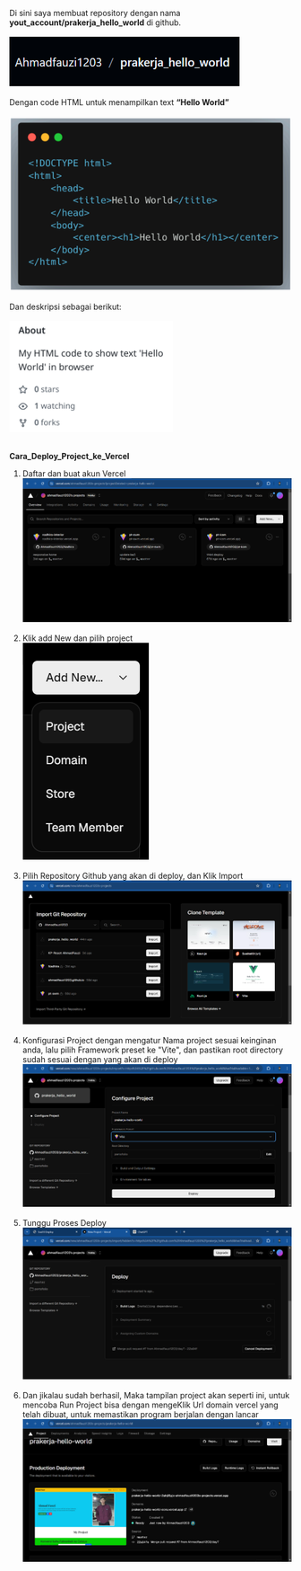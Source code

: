 Di sini saya membuat repository dengan nama **yout_account/prakerja_hello_world** di github.<br/><br/>
![Alt text](https://github.com/Ahmadfauzi1203/prakerja_hello_world/blob/master/image/sc1.png)<br/><br/>
Dengan code HTML untuk menampilkan text **“Hello World”**<br/><br/>
![Alt text](https://github.com/Ahmadfauzi1203/prakerja_hello_world/blob/master/image/sc2.png)<br/><br/>
Dan deskripsi sebagai berikut:<br/><br/>
![Alt text](https://github.com/Ahmadfauzi1203/prakerja_hello_world/blob/master/image/sc3.png)<br/><br/>

**Cara_Deploy_Project_ke_Vercel**

1. Daftar dan buat akun Vercel <br/>
   ![Alt text](https://github.com/Ahmadfauzi1203/prakerja_hello_world/blob/master/image/v1.png)<br/><br/>
2. Klik add New dan pilih project <br/>
   ![Alt text](https://github.com/Ahmadfauzi1203/prakerja_hello_world/blob/master/image/v2.png)<br/><br/>
3. Pilih Repository Github yang akan di deploy, dan Klik Import <br/>
   ![Alt text](https://github.com/Ahmadfauzi1203/prakerja_hello_world/blob/master/image/v3.png)<br/><br/>
4. Konfigurasi Project dengan mengatur Nama project sesuai keinginan anda, lalu pilih Framework preset ke "Vite", dan pastikan root directory sudah sesuai dengan yang akan di deploy <br/>
   ![Alt text](https://github.com/Ahmadfauzi1203/prakerja_hello_world/blob/master/image/v4.png)<br/><br/>
5. Tunggu Proses Deploy <br/>
   ![Alt text](https://github.com/Ahmadfauzi1203/prakerja_hello_world/blob/master/image/v5.png)<br/><br/>
6. Dan jikalau sudah berhasil, Maka tampilan project akan seperti ini, untuk mencoba Run Project bisa dengan mengeKlik Url domain vercel yang telah dibuat, untuk memastikan program berjalan dengan lancar <br/>
   ![Alt text](https://github.com/Ahmadfauzi1203/prakerja_hello_world/blob/master/image/v7.png)<br/><br/>
